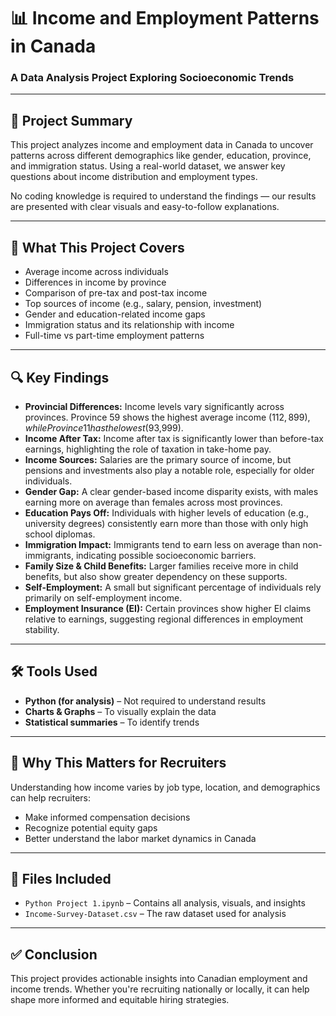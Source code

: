 
# 📊 Income and Employment Patterns in Canada

### A Data Analysis Project Exploring Socioeconomic Trends

---

## 💼 Project Summary

This project analyzes income and employment data in Canada to uncover patterns across different demographics like gender, education, province, and immigration status. Using a real-world dataset, we answer key questions about income distribution and employment types.

No coding knowledge is required to understand the findings — our results are presented with clear visuals and easy-to-follow explanations.

---

## 📌 What This Project Covers

- Average income across individuals
- Differences in income by province
- Comparison of pre-tax and post-tax income
- Top sources of income (e.g., salary, pension, investment)
- Gender and education-related income gaps
- Immigration status and its relationship with income
- Full-time vs part-time employment patterns

---

## 🔍 Key Findings

- **Provincial Differences:** Income levels vary significantly across provinces. Province 59 shows the highest average income ($112,899), while Province 11 has the lowest ($93,999).
- **Income After Tax:** Income after tax is significantly lower than before-tax earnings, highlighting the role of taxation in take-home pay.
- **Income Sources:** Salaries are the primary source of income, but pensions and investments also play a notable role, especially for older individuals.
- **Gender Gap:** A clear gender-based income disparity exists, with males earning more on average than females across most provinces.
- **Education Pays Off:** Individuals with higher levels of education (e.g., university degrees) consistently earn more than those with only high school diplomas.
- **Immigration Impact:** Immigrants tend to earn less on average than non-immigrants, indicating possible socioeconomic barriers.
- **Family Size & Child Benefits:** Larger families receive more in child benefits, but also show greater dependency on these supports.
- **Self-Employment:** A small but significant percentage of individuals rely primarily on self-employment income.
- **Employment Insurance (EI):** Certain provinces show higher EI claims relative to earnings, suggesting regional differences in employment stability.

---

## 🛠 Tools Used

- **Python (for analysis)** – Not required to understand results
- **Charts & Graphs** – To visually explain the data
- **Statistical summaries** – To identify trends

---

## 🧩 Why This Matters for Recruiters

Understanding how income varies by job type, location, and demographics can help recruiters:

- Make informed compensation decisions
- Recognize potential equity gaps
- Better understand the labor market dynamics in Canada

---

## 📁 Files Included

- `Python Project 1.ipynb` – Contains all analysis, visuals, and insights
- `Income-Survey-Dataset.csv` – The raw dataset used for analysis

---

## ✅ Conclusion

This project provides actionable insights into Canadian employment and income trends. Whether you're recruiting nationally or locally, it can help shape more informed and equitable hiring strategies.

